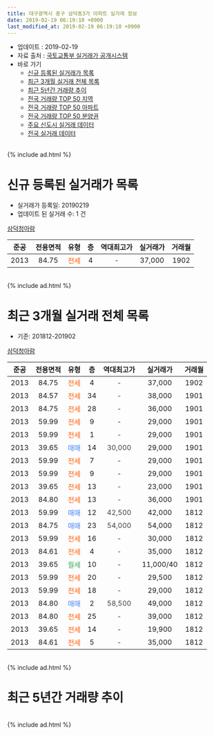 ```yaml
---
title: 대구광역시 중구 삼덕동3가 아파트 실거래 정보
date: 2019-02-19 06:19:10 +0900
last_modified_at: 2019-02-19 06:19:10 +0900
---
```


* 업데이트 : 2019-02-19
* 자료 출처 : [국토교통부 실거래가 공개시스템](http://rt.molit.go.kr)
* 바로 가기
    * [신규 등록된 실거래가 목록](#신규-등록된-실거래가-목록)
    * [최근 3개월 실거래 전체 목록](#최근-3개월-실거래-전체-목록)
    * [최근 5년간 거래량 추이](#최근-5년간-거래량-추이)
    * [전국 거래량 TOP 50 지역](https://ayogom.github.io/apt-trade-info/최근-3개월-전국에서-가장-거래가-많이-발생한-지역)
    * [전국 거래량 TOP 50 아파트](https://ayogom.github.io/apt-trade-info/최근-3개월-전국에서-가장-거래가-많이-발생한-아파트)
    * [전국 거래량 TOP 50 분양권](https://ayogom.github.io/apt-trade-info/최근-3개월-전국에서-가장-거래가-많이-발생한-분양권)
    * [주요 신도시 실거래 데이터](https://ayogom.github.io/apt-trade-info/주요-신도시)
    * [전국 실거래 데이터](https://ayogom.github.io/apt-trade-info/전국)
<br>
{% include ad.html %}
<br>

# 신규 등록된 실거래가 목록
* 실거래가 등록일: 20190219
* 업데이트 된 실거래 수: 1 건


[삼덕청아람](https://search.naver.com/search.naver?query=%EB%8C%80%EA%B5%AC%EA%B4%91%EC%97%AD%EC%8B%9C+%EC%A4%91%EA%B5%AC+%EC%82%BC%EB%8D%95%EB%8F%993%EA%B0%80+%EC%82%BC%EB%8D%95%EC%B2%AD%EC%95%84%EB%9E%8C)

|준공|전용면적|유형|층|역대최고가|실거래가|거래월|
|:---:|:---:|:---:|:---:|:---:|:---:|:---:|
|2013|84.75|<span style="color:#ff5a00">전세</span>|4|<span style="color:#444444">-</span>|37,000|1902|


<br>
{% include ad.html %}
<br>

# 최근 3개월 실거래 전체 목록
* 기준: 201812-201902


[삼덕청아람](https://search.naver.com/search.naver?query=%EB%8C%80%EA%B5%AC%EA%B4%91%EC%97%AD%EC%8B%9C+%EC%A4%91%EA%B5%AC+%EC%82%BC%EB%8D%95%EB%8F%993%EA%B0%80+%EC%82%BC%EB%8D%95%EC%B2%AD%EC%95%84%EB%9E%8C)

|준공|전용면적|유형|층|역대최고가|실거래가|거래월|
|:---:|:---:|:---:|:---:|:---:|:---:|:---:|
|2013|84.75|<span style="color:#ff5a00">전세</span>|4|<span style="color:#444444">-</span>|37,000|1902|
|2013|84.57|<span style="color:#ff5a00">전세</span>|34|<span style="color:#444444">-</span>|38,000|1901|
|2013|84.75|<span style="color:#ff5a00">전세</span>|28|<span style="color:#444444">-</span>|36,000|1901|
|2013|59.99|<span style="color:#ff5a00">전세</span>|9|<span style="color:#444444">-</span>|29,000|1901|
|2013|59.99|<span style="color:#ff5a00">전세</span>|1|<span style="color:#444444">-</span>|29,000|1901|
|2013|39.65|<span style="color:#4285f3">매매</span>|14|<span style="color:#444444">30,000</span>|29,000|1901|
|2013|59.99|<span style="color:#ff5a00">전세</span>|7|<span style="color:#444444">-</span>|29,000|1901|
|2013|59.99|<span style="color:#ff5a00">전세</span>|9|<span style="color:#444444">-</span>|29,000|1901|
|2013|39.65|<span style="color:#ff5a00">전세</span>|13|<span style="color:#444444">-</span>|23,000|1901|
|2013|84.80|<span style="color:#ff5a00">전세</span>|13|<span style="color:#444444">-</span>|36,000|1901|
|2013|59.99|<span style="color:#4285f3">매매</span>|12|<span style="color:#444444">42,500</span>|42,000|1812|
|2013|84.75|<span style="color:#4285f3">매매</span>|23|<span style="color:#444444">54,000</span>|54,000|1812|
|2013|59.99|<span style="color:#ff5a00">전세</span>|16|<span style="color:#444444">-</span>|30,000|1812|
|2013|84.61|<span style="color:#ff5a00">전세</span>|4|<span style="color:#444444">-</span>|35,000|1812|
|2013|39.65|<span style="color:#34a853">월세</span>|10|<span style="color:#444444">-</span>|11,000/40|1812|
|2013|59.99|<span style="color:#ff5a00">전세</span>|20|<span style="color:#444444">-</span>|29,500|1812|
|2013|59.99|<span style="color:#ff5a00">전세</span>|18|<span style="color:#444444">-</span>|29,000|1812|
|2013|84.80|<span style="color:#4285f3">매매</span>|2|<span style="color:#444444">58,500</span>|49,000|1812|
|2013|84.80|<span style="color:#ff5a00">전세</span>|25|<span style="color:#444444">-</span>|39,000|1812|
|2013|39.65|<span style="color:#ff5a00">전세</span>|14|<span style="color:#444444">-</span>|19,900|1812|
|2013|84.61|<span style="color:#ff5a00">전세</span>|5|<span style="color:#444444">-</span>|35,000|1812|


<br>
{% include ad.html %}
<br>

# 최근 5년간 거래량 추이


<div style="width:100%;">
    <canvas id="deal_progress" height="200"></canvas>
</div>

<script>
new Chart(document.getElementById("deal_progress"), {
    type: 'line',
    data: {
        labels: ['201402','201403','201404','201405','201406','201407','201408','201409','201410','201411','201412','201501','201502','201503','201504','201505','201506','201507','201508','201509','201510','201511','201512','201601','201602','201603','201604','201605','201606','201607','201608','201609','201610','201611','201612','201701','201702','201703','201704','201705','201706','201707','201708','201709','201710','201711','201712','201801','201802','201803','201804','201805','201806','201807','201808','201809','201810','201811','201812','201901','201902'],
        datasets: [{
            label: '매매',
            pointRadius: 1,
            data: [0, 3, 1, 0, 0, 0, 4, 2, 4, 3, 3, 3, 3, 6, 5, 5, 3, 4, 2, 2, 0, 0, 1, 0, 1, 5, 4, 1, 3, 2, 1, 3, 1, 5, 1, 1, 4, 2, 3, 4, 2, 3, 2, 3, 4, 6, 6, 9, 15, 7, 1, 5, 6, 3, 8, 6, 4, 5, 3, 1, 0],
            borderColor: "rgba(255, 201, 14, 1)",
            backgroundColor: "rgba(255, 201, 14, 0.5)",
            fill: false,
            lineTension: 0
        },{
            label: '전월세',
            pointRadius: 1,
            data: [0, 0, 2, 0, 0, 1, 2, 1, 1, 0, 3, 0, 4, 1, 4, 2, 1, 6, 2, 2, 1, 2, 1, 5, 8, 6, 4, 7, 3, 4, 2, 1, 1, 2, 3, 3, 2, 2, 3, 5, 2, 4, 2, 2, 2, 5, 2, 4, 5, 5, 4, 6, 5, 6, 5, 7, 4, 3, 8, 8, 1],
            borderColor: "rgba(0, 141, 185, 1)",
            backgroundColor: "rgba(0, 141, 185, 0.5)",
            fill: false,
            lineTension: 0
        }
        ]
    },
    options: {
        responsive: true,
        title: {
            display: false
        },
        tooltips: {
            mode: 'index',
            intersect: false
        },
        hover: {
            mode: 'nearest',
            intersect: true
        },
        scales: {
            xAxes: [{
                display: true,
                scaleLabel: {
                    display: true,
                    labelString: '년/월'
                }
            }],
            yAxes: [{
                display: true,
                ticks: {
                    suggestedMin: 0,
                },
                scaleLabel: {
                    display: true,
                    labelString: '실거래 수'
                }
            }]
        }
    }
});

</script>


<br>
{% include ad.html %}
<br>

